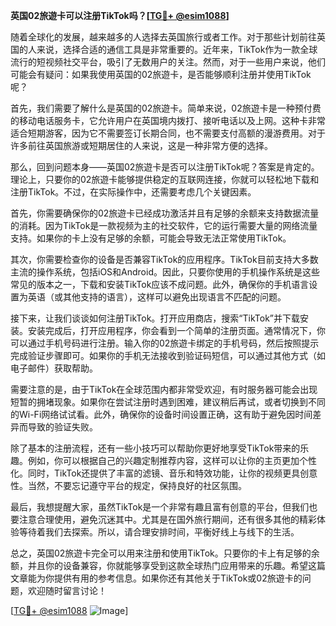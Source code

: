 **英国02旅遊卡可以注册TikTok吗？[[TG💪+ @esim1088](https://t.me/s/esim1088)]**

随着全球化的发展，越来越多的人选择去英国旅行或者工作。对于那些计划前往英国的人来说，选择合适的通信工具是非常重要的。近年来，TikTok作为一款全球流行的短视频社交平台，吸引了无数用户的关注。然而，对于一些用户来说，他们可能会有疑问：如果我使用英国的02旅遊卡，是否能够顺利注册并使用TikTok呢？

首先，我们需要了解什么是英国的02旅遊卡。简单来说，02旅遊卡是一种预付费的移动电话服务卡，它允许用户在英国境内拨打、接听电话以及上网。这种卡非常适合短期游客，因为它不需要签订长期合同，也不需要支付高额的漫游费用。对于许多前往英国旅游或短期居住的人来说，这是一种非常方便的选择。

那么，回到问题本身——英国02旅遊卡是否可以注册TikTok呢？答案是肯定的。理论上，只要你的02旅遊卡能够提供稳定的互联网连接，你就可以轻松地下载和注册TikTok。不过，在实际操作中，还需要考虑几个关键因素。

首先，你需要确保你的02旅遊卡已经成功激活并且有足够的余额来支持数据流量的消耗。因为TikTok是一款视频为主的社交软件，它的运行需要大量的网络流量支持。如果你的卡上没有足够的余额，可能会导致无法正常使用TikTok。

其次，你需要检查你的设备是否兼容TikTok的应用程序。TikTok目前支持大多数主流的操作系统，包括iOS和Android。因此，只要你使用的手机操作系统是这些常见的版本之一，下载和安装TikTok应该不成问题。此外，确保你的手机语言设置为英语（或其他支持的语言），这样可以避免出现语言不匹配的问题。

接下来，让我们谈谈如何注册TikTok。打开应用商店，搜索“TikTok”并下载安装。安装完成后，打开应用程序，你会看到一个简单的注册页面。通常情况下，你可以通过手机号码进行注册。输入你的02旅遊卡绑定的手机号码，然后按照提示完成验证步骤即可。如果你的手机无法接收到验证码短信，可以通过其他方式（如电子邮件）获取帮助。

需要注意的是，由于TikTok在全球范围内都非常受欢迎，有时服务器可能会出现短暂的拥堵现象。如果你在尝试注册时遇到困难，建议稍后再试，或者切换到不同的Wi-Fi网络试试看。此外，确保你的设备时间设置正确，这有助于避免因时间差异而导致的验证失败。

除了基本的注册流程，还有一些小技巧可以帮助你更好地享受TikTok带来的乐趣。例如，你可以根据自己的兴趣定制推荐内容，这样可以让你的主页更加个性化。同时，TikTok还提供了丰富的滤镜、音乐和特效功能，让你的视频更具创意性。当然，不要忘记遵守平台的规定，保持良好的社区氛围。

最后，我想提醒大家，虽然TikTok是一个非常有趣且富有创意的平台，但我们也要注意合理使用，避免沉迷其中。尤其是在国外旅行期间，还有很多其他的精彩体验等待着我们去探索。所以，请合理安排时间，平衡好线上与线下的生活。

总之，英国02旅遊卡完全可以用来注册和使用TikTok。只要你的卡上有足够的余额，并且你的设备兼容，你就能够享受到这款全球热门应用带来的乐趣。希望这篇文章能为你提供有用的参考信息。如果你还有其他关于TikTok或02旅遊卡的问题，欢迎随时留言讨论！

[[TG💪+ @esim1088](https://t.me/s/esim1088) ![Image](https://i.postimg.cc/4NQfJmqS/Snipaste-2025-05-13-00-14-12.png)]